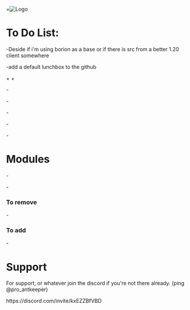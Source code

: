=![Logo](https://cdn.discordapp.com/attachments/992610405719494768/1169306252145340476/HWD_Logo_Option_2.png?ex=659585cf&is=658310cf&hm=35ece143b62ee71d6500c5429412e8e4e0e0a7365df0c645219be14c485c2f15&)

# To Do List:

<p></p>-Deside if i'm using borion as a base or if there is src from a better 1.20 client somewhere
<p></p>-add a default lunchbox to the github
<p></p>+
+
<p></p>-
<p></p>-
<p></p>-
<p></p>-
<p></p>-
<p></p>
<p></p>
<p></p>


# Modules
<p></p>-
<p></p>-
  
### To remove
<p></p>-
<p></p>
  
### To add
<p></p>-
<p></p>

    
# Support
For support, or whatever join the discord if you're not there already. (ping @pro_antkeeper)
<p></p>https://discord.com/invite/kxEZZBfVBD
